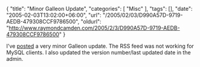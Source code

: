 {
	"title": "Minor Galleon Update",
	"categories": [
		"Misc"
	],
	"tags": [],
	"date": "2005-02-03T13:02:00+06:00",
	"url": "/2005/02/03/D990A57D-9719-AEDB-479308CCF9786500",
	"oldurl": "http://www.raymondcamden.com/2005/2/3/D990A57D-9719-AEDB-479308CCF9786500"
}

I've <a href="http://ray.camdenfamily.com/downloads/forums.zip">posted</a> a very minor Galleon update. The RSS feed was not working for MySQL clients. I also updated the version number/last updated date in the admin.